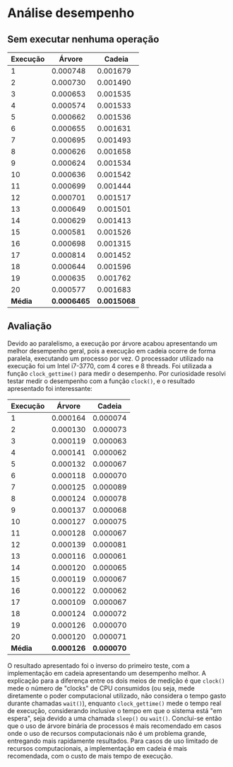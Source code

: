 # Análise desempenho

## Sem executar nenhuma operação

| Execução |    Árvore      |    Cadeia     |
|----------|----------------|---------------|
| 1        | 0.000748       | 0.001679      |
| 2        | 0.000730       | 0.001490      |
| 3        | 0.000653       | 0.001535      |
| 4        | 0.000574       | 0.001533      |
| 5        | 0.000662       | 0.001536      |
| 6        | 0.000655       | 0.001631      |
| 7        | 0.000695       | 0.001493      |
| 8        | 0.000626       | 0.001658      |
| 9        | 0.000624       | 0.001534      |
| 10       | 0.000636       | 0.001542      |
| 11       | 0.000699       | 0.001444      |
| 12       | 0.000701       | 0.001517      |
| 13       | 0.000649       | 0.001501      |
| 14       | 0.000629       | 0.001413      |
| 15       | 0.000581       | 0.001526      |
| 16       | 0.000698       | 0.001315      |
| 17       | 0.000814       | 0.001452      |
| 18       | 0.000644       | 0.001596      |
| 19       | 0.000635       | 0.001762      |
| 20       | 0.000577       | 0.001683      |
|**Média** |**0.0006465**   | **0.0015068** |

## Avaliação

Devido ao paralelismo, a execução por árvore acabou apresentando um melhor desempenho geral, pois a execução em cadeia ocorre de forma paralela, executando um processo por vez. O processador utilizado na execução foi um Intel i7-3770, com 4 cores e 8 threads. Foi utilizada a função `clock_gettime()` para medir o desempenho.
Por curiosidade resolvi testar medir o desempenho com a função `clock()`, e o resultado apresentado foi interessante:

| Execução |    Árvore      |    Cadeia     |
|----------|----------------|---------------|
| 1        | 0.000164       | 0.000074      |
| 2        | 0.000130       | 0.000073      |
| 3        | 0.000119       | 0.000063      |
| 4        | 0.000141       | 0.000062      |
| 5        | 0.000132       | 0.000067      |
| 6        | 0.000118       | 0.000070      |
| 7        | 0.000125       | 0.000089      |
| 8        | 0.000124       | 0.000078      |
| 9        | 0.000137       | 0.000068      |
| 10       | 0.000127       | 0.000075      |
| 11       | 0.000128       | 0.000067      |
| 12       | 0.000139       | 0.000081      |
| 13       | 0.000116       | 0.000061      |
| 14       | 0.000120       | 0.000065      |
| 15       | 0.000119       | 0.000067      |
| 16       | 0.000122       | 0.000062      |
| 17       | 0.000109       | 0.000067      |
| 18       | 0.000124       | 0.000072      |
| 19       | 0.000126       | 0.000070      |
| 20       | 0.000120       | 0.000071      |
| **Média**| **0.000126**   | **0.000070**  |

O resultado apresentado foi o inverso do primeiro teste, com a implementação em cadeia apresentando um desempenho melhor. A explicação para a diferença entre os dois meios de medição é que `clock()` mede o número de "clocks" de CPU consumidos (ou seja, mede diretamente o poder computacional utilizado, não considera o tempo gasto durante chamadas `wait()`), enquanto `clock_gettime()` mede o tempo real de execução, considerando inclusive o tempo em que o sistema está "em espera", seja devido a uma chamada `sleep()` ou `wait()`.
Conclui-se então que o uso de árvore binária de processos é mais recomendado em casos onde o uso de recursos computacionais não é um problema grande, entregando mais rapidamente resultados. Para casos de uso limitado de recursos computacionais, a implementação em cadeia é mais recomendada, com o custo de mais tempo de execução.
